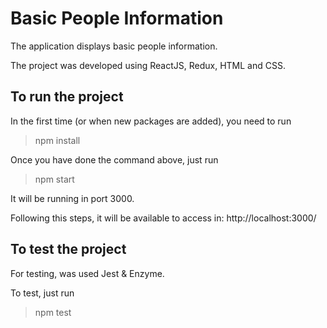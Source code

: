 Basic People Information
================

The application displays basic people information.

The project was developed using ReactJS, Redux, HTML and CSS.

To run the project
--------------------

In the first time (or when new packages are added), you need to run
> npm install

Once you have done the command above, just run
> npm start

It will be running in port 3000.

Following this steps, it will be available to access in: http://localhost:3000/

To test the project
--------------------

For testing, was used Jest & Enzyme.

To test, just run
> npm test